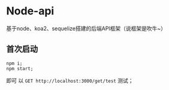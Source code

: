 # Node-api
基于node、koa2、sequelize搭建的后端API框架（说框架是吹牛~）

## 首次启动
```
npm i;
npm start;
```
即可 以 `GET http://localhost:3000/get/test` 测试；
